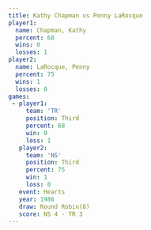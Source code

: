 ```yaml
---
title: Kathy Chapman vs Penny LaRocque
player1:               
  name: Chapman, Kathy 
  percent: 68          
  wins: 0              
  losses: 1            
player2:               
  name: LaRocque, Penny
  percent: 75          
  wins: 1              
  losses: 0            
games:
 - player1:         
     team: 'TR'     
     position: Third
     percent: 68    
     win: 0         
     loss: 1        
   player2:         
     team: 'NS'     
     position: Third
     percent: 75    
     win: 1         
     loss: 0        
   event: Hearts       
   year: 1986          
   draw: Round Robin(8)
   score: NS 4 - TR 3  
---
```

